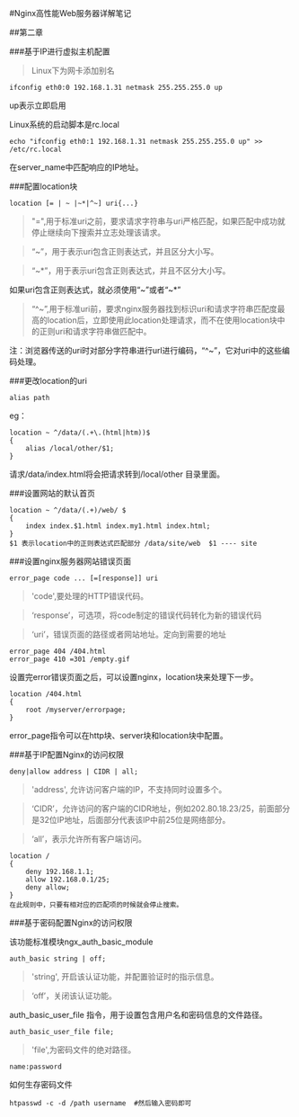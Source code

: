 #Nginx高性能Web服务器详解笔记

##第二章

###基于IP进行虚拟主机配置

>Linux下为网卡添加别名

```
ifconfig eth0:0 192.168.1.31 netmask 255.255.255.0 up 

```
up表示立即启用

Linux系统的启动脚本是rc.local

```
echo "ifconfig eth0:1 192.168.1.31 netmask 255.255.255.0 up" >> /etc/rc.local
```

在server_name中匹配响应的IP地址。

###配置location块

```
location [= | ~ |~*|^~] uri{...}
```

>"=",用于标准uri之前，要求请求字符串与uri严格匹配，如果匹配中成功就停止继续向下搜索并立志处理该请求。

>“~”，用于表示uri包含正则表达式，并且区分大小写。

>“~*”，用于表示uri包含正则表达式，并且不区分大小写。

如果uri包含正则表达式，就必须使用“~”或者“~*”

>“^~”,用于标准uri前，要求nginx服务器找到标识uri和请求字符串匹配度最高的location后，立即使用此location处理请求，而不在使用location块中的正则uri和请求字符串做匹配中。

注：浏览器传送的uri时对部分字符串进行url进行编码，“^~”，它对uri中的这些编码处理。


###更改location的uri

```
alias path
```
eg：

```
location ~ ^/data/(.+\.(html|htm))$
{
	alias /local/other/$1;	
}
```
请求/data/index.html将会把请求转到/local/other 目录里面。

###设置网站的默认首页

```
location ~ ^/data/(.+)/web/ $
{
	index index.$1.html index.my1.html index.html;
}
$1 表示location中的正则表达式匹配部分 /data/site/web  $1 ---- site
```

###设置nginx服务器网站错误页面

```
error_page code ... [=[response]] uri
```
>'code',要处理的HTTP错误代码。

>‘response’，可选项，将code制定的错误代码转化为新的错误代码

>‘uri’，错误页面的路径或者网站地址。定向到需要的地址

```
error_page 404 /404.html
error_page 410 =301 /empty.gif
```

设置完error错误页面之后，可以设置nginx，location块来处理下一步。

```
location /404.html
{
	root /myserver/errorpage;
}
```
error_page指令可以在http块、server块和location块中配置。

###基于IP配置Nginx的访问权限

```
deny|allow address | CIDR | all;
```
>'address', 允许访问客户端的IP，不支持同时设置多个。

>‘CIDR’，允许访问的客户端的CIDR地址，例如202.80.18.23/25，前面部分是32位IP地址，后面部分代表该IP中前25位是网络部分。

>‘all’，表示允许所有客户端访问。

```
location /
{
	deny 192.168.1.1;
	allow 192.168.0.1/25;
	deny allow;
}
在此规则中，只要有相对应的匹配项的时候就会停止搜索。

```
###基于密码配置Nginx的访问权限

该功能标准模块ngx_auth_basic_module

```
auth_basic string | off;
```
>'string', 开启该认证功能，并配置验证时的指示信息。

>‘off’，关闭该认证功能。

auth_basic_user_file 指令，用于设置包含用户名和密码信息的文件路径。

```
auth_basic_user_file file;
```
>'file',为密码文件的绝对路径。

```
name:password 
```
如何生存密码文件

```
htpasswd -c -d /path username  #然后输入密码即可
```


